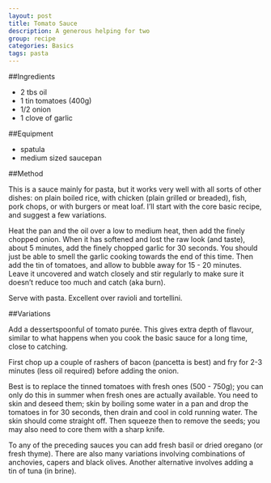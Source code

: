 ```yaml
---
layout: post
title: Tomato Sauce
description: A generous helping for two
group: recipe
categories: Basics
tags: pasta
---
```


##Ingredients

- 2 tbs oil
- 1 tin tomatoes (400g)
- 1/2 onion
- 1 clove of garlic

##Equipment

- spatula
- medium sized saucepan

##Method

This is a sauce mainly for pasta, but it works very well with all sorts of other dishes: on plain boiled rice, with chicken (plain grilled or breaded), fish, pork chops, or with burgers or meat loaf.  I’ll start with the core basic recipe, and suggest a few variations.

Heat the pan and the oil over a low to medium heat, then add the finely chopped onion.  When it has softened and lost the raw look (and taste), about 5 minutes, add the finely chopped garlic for 30 seconds.  You should just be able to smell the garlic cooking towards the end of this time.  Then add the tin of tomatoes, and allow to bubble away for 15 - 20 minutes.  Leave it uncovered and watch closely and stir regularly to make sure it doesn’t reduce too much and catch (aka burn).

Serve with pasta.  Excellent over ravioli and tortellini.

##Variations

Add a dessertspoonful of tomato purée.  This gives extra depth of flavour, similar to what happens when you cook the basic sauce for a long time, close to catching.

First chop up a couple of rashers of bacon (pancetta is best) and fry for 2-3 minutes (less oil required) before adding the onion.

Best is to replace the tinned tomatoes with fresh ones (500 - 750g); you can only do this in summer when fresh ones are actually available.  You need to skin and deseed them; skin by boiling some water in a  pan and drop the tomatoes in for 30 seconds, then drain and cool in cold running water.  The skin should come straight off.  Then squeeze then to remove the seeds; you may also need to core them with a sharp knife.

To any of the preceding sauces you can add fresh basil or dried oregano (or fresh thyme). There are also many variations involving combinations of anchovies, capers and black olives.  Another alternative involves adding a tin of tuna (in brine).